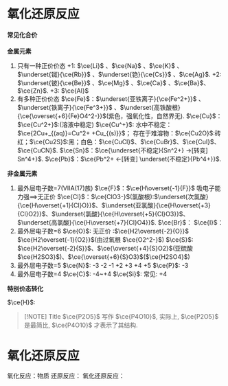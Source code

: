 # 氧化还原反应

#### 常见化合价

**金属元素**
1. 只有一种正价价态
	+1: $\ce{Li}$ 、$\ce{Na}$ 、$\ce{K}$ 、$\underset{铷}{\ce{Rb}}$ 、$\underset{铯}{\ce{Cs}}$ 、$\ce{Ag}$.
	+2: $\underset{铍}{\ce{Be}}$ 、$\ce{Mg}$ 、$\ce{Ca}$ 、$\ce{Ba}$、$\ce{Zn}$.
	+3: $\ce{Al}$
2. 有多种正价价态
	$\ce{Fe}$：$\underset{亚铁离子}{\ce{Fe^2+}}$ 、$\underset{铁离子}{\ce{Fe^3+}}$ 、$\underset{高铁酸根}{\ce{\overset{+6}{Fe}O4^2-}}$(紫色，强氧化性，自然界无).
	$\ce{Cu}$：$\ce{Cu^2+}$:(溶液中稳定)
		$\ce{Cu^+}$:
			水中不稳定：$\ce{2Cu+_{(aq)}=Cu^2+ +Cu_{(s)}}$；
			存在于难溶物：$\ce{Cu2O}$:砖红；$\ce{Cu2S}$:黑；白色：$\ce{CuCl}$、$\ce{CuBr}$、$\ce{CuI}$、$\ce{CuCN}$.
		$\ce{Sn}$：$\ce{\underset{不稳定}{Sn^2+} ->[转变] Sn^4+}$.
		$\ce{Pb}$：$\ce{Pb^2+ <-[转变] \underset{不稳定}{Pb^4+}}$.

**非金属元素**
1. 最外层电子数=7(ⅦA(17)族)
	$\ce{F}$：$\ce{H\overset{-1}{F}}$ 吸电子能力强==>无正价
	$\ce{Cl}$：$\ce{ClO3-}$(氯酸根):$\underset{次氯酸}{\ce{H\overset{+1}{Cl}O}}$、$\underset{亚氯酸}{\ce{H\overset{+3}{Cl}O2}}$、$\underset{氯酸}{\ce{H\overset{+5}{Cl}O3}}$、$\underset{高氯酸}{\ce{H\overset{+7}{Cl}O4}}$.
	$\ce{Br}$：
	$\ce{I}$：
2. 最外层电子数=6
	$\ce{O}$: 无正价 :$\ce{H2\overset{-2}{O}}$ $\ce{H2\overset{-1}{O2}}$(由过氧根 $\ce{O2^2-}$) 
	$\ce{S}$: $\ce{H2\overset{-2}{S}}$、$\ce{\overset{+4}{S}O2}$(亚硫酸$\ce{H2SO3}$)、$\ce{\overset{+6}{S}O3}$($\ce{H2SO4}$)
3. 最外层电子数=5
	$\ce{N}$: -3 -2 -1 +2 +3 +4 +5
	$\ce{P}$: -3 
4. 最外层电子数=4
	$\ce{C}$: -4~+4
	$\ce{Si}$: 常见: +4

**特别价态转化**

$\ce{H}$: 

> [!NOTE] Title
> $\ce{P2O5}$ 写作 $\ce{P4O10}$, 实际上, $\ce{P2O5}$ 是最简比, $\ce{P4O10}$ 才表示了其结构. 

# 氧化还原反应

氧化反应：物质
还原反应：
氧化还原反应：
